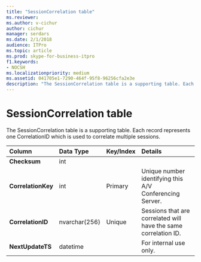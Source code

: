 ```yaml
---
title: "SessionCorrelation table"
ms.reviewer: 
ms.author: v-cichur
author: cichur
manager: serdars
ms.date: 2/1/2018
audience: ITPro
ms.topic: article
ms.prod: skype-for-business-itpro
f1.keywords:
- NOCSH
ms.localizationpriority: medium
ms.assetid: 041705e1-7290-464f-95f8-96256cfa2e3e
description: "The SessionCorrelation table is a supporting table. Each record represents one CorrelationID which is used to correlate multiple sessions."
---
```


# SessionCorrelation table
 
The SessionCorrelation table is a supporting table. Each record represents one CorrelationID which is used to correlate multiple sessions. 
  
|**Column**|**Data Type**|**Key/Index**|**Details**|
|:-----|:-----|:-----|:-----|
|**Checksum** <br/> |int  <br/> |||
|**CorrelationKey** <br/> |int  <br/> |Primary  <br/> |Unique number identifying this A/V Conferencing Server.  <br/> |
|**CorrelationID** <br/> |nvarchar(256)  <br/> |Unique  <br/> |Sessions that are correlated will have the same correlation ID.  <br/> |
|**NextUpdateTS** <br/> |datetime  <br/> | <br/> |For internal use only.  <br/> |
   

